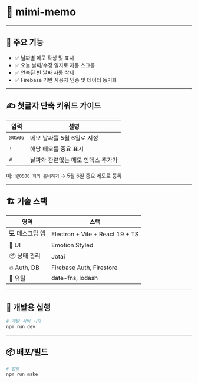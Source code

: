 # 📝 mimi-memo

---

## 🚀 주요 기능

- ✅ 날짜별 메모 작성 및 표시
- ✅ 오늘 날짜/수정 일자로 자동 스크롤
- ✅ 연속된 빈 날짜 자동 삭제
- ✅ Firebase 기반 사용자 인증 및 데이터 동기화

---

## ✍️ 첫글자 단축 키워드 가이드

| 입력    | 설명                               |
| ------- | ---------------------------------- |
| `@0506` | 메모 날짜를 5월 6일로 지정         |
| `!`     | 해당 메모를 중요 표시              |
| `#`     | 날짜와 관련없는 메모 인덱스 추가가 |

예: `!@0506 회의 준비하기` → 5월 6일 중요 메모로 등록

---

## 🏗️ 기술 스택

| 영역           | 스택                            |
| -------------- | ------------------------------- |
| 💻 데스크탑 앱 | Electron + Vite + React 19 + TS |
| 🎨 UI          | Emotion Styled                  |
| 📦 상태 관리   | Jotai                           |
| 🔥 Auth, DB    | Firebase Auth, Firestore        |
| 🧠 유틸        | date-fns, lodash                |

---

## 🧪 개발용 실행

```bash
# 개발 서버 시작
npm run dev
```

---

## 📦 배포/빌드

```bash
# 빌드
npm run make
```
